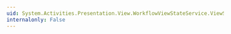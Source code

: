 ```yaml
---
uid: System.Activities.Presentation.View.WorkflowViewStateService.ViewStateChanged
internalonly: False
---
```

